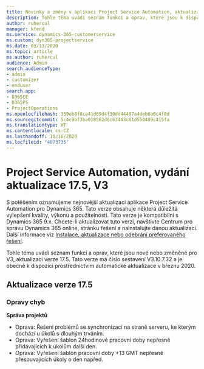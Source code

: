 ```yaml
---
title: Novinky a změny v aplikaci Project Service Automation, aktualizace verze 17.5, oprava hotfix, V3
description: Tohle téma uvádí seznam funkcí a oprav, které jsou k dispozici v Project Service Automation, aktualizace verze 17.5, V3.
author: ruhercul
manager: kfend
ms.service: dynamics-365-customerservice
ms.custom: dyn365-projectservice
ms.date: 03/13/2020
ms.topic: article
ms.author: ruhercul
audience: Admin
search.audienceType:
- admin
- customizer
- enduser
search.app:
- D365CE
- D365PS
- ProjectOperations
ms.openlocfilehash: 359eb8f8ca41d69d4f30dd44497a4deb6a6c4f8d
ms.sourcegitcommit: 5c4c9bf3ba018562d6cb3443c01d550489c415fa
ms.translationtype: HT
ms.contentlocale: cs-CZ
ms.lasthandoff: 10/16/2020
ms.locfileid: "4073735"
---
```

# <a name="project-service-automation-update-release-175-v3"></a>Project Service Automation, vydání aktualizace 17.5, V3

S potěšením oznamujeme nejnovější aktualizaci aplikace Project Service Automation pro Dynamics 365. Tato verze obsahuje některá důležitá vylepšení kvality, výkonu a použitelnosti.  Tato verze je kompatibilní s Dynamics 365 9.x. Chcete-li aktualizovat tuto verzi, navštivte Centrum pro správu Dynamics 365 online, stránku řešení a nainstalujte danou aktualizaci. Další informace viz [Instalace, aktualizace nebo odebrání preferovaného řešení](https://docs.microsoft.com/power-platform/admin/install-remove-preferred-solution).

Tohle téma uvádí seznam funkcí a oprav, které jsou nové nebo změněné pro V3, aktualizaci verze 17.5. Tato verze má číslo sestavení V3.10.7.32 a je obecně k dispozici prostřednictvím automatické aktualizace v březnu 2020.


## <a name="update-release-175"></a>Aktualizace verze 17.5

### <a name="bug-fixes"></a>Opravy chyb


**Správa projektů**

- Oprava: Řešení problémů se synchronizací na straně serveru, ke kterým dochází u úkolů s dlouhým trváním.
- Oprava: Vyřešení šablon 24hodinové pracovní doby nepřesně přidávajících k úkolům další den.
- Oprava: Vyřešení šablon pracovní doby +13 GMT nepřesně přesouvajících úkoly o den napřed.

